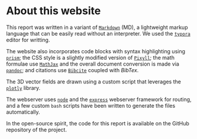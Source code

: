# About this website

This report was written in a variant of [`Markdown`](https://daringfireball.net/projects/markdown/syntax) (MD), a lightweight markup language that can be easily read without an interpreter. We used the [`typora`](https://typora.io) editor for writting.

The website also incorporates code blocks with syntax highlighting using [`prism`](http://prismjs.com); the CSS style is a slightly modified version of [`Pixyll`](https://github.com/johnotander/pixyll); the math formulae use [`MathJax`](https://www.mathjax.org) and the overall document conversion is made via [`pandoc`](http://pandoc.org); and citations use [`Bibcite`](https://github.com/bacor/bibcite) coupled with _BibTex_.

The 3D vector fields are drawn using a custom script that leverages the [`plotly`](https://plot.ly) library.

The webserver uses [`node`](https://nodejs.org/en/) and the [`express`](http://expressjs.com) webserver framework for routing, and a few custom `bash` scripts have been written to generate the files automatically.



In the open-source spirit, the code for this report is available on the GitHub repository of the project.